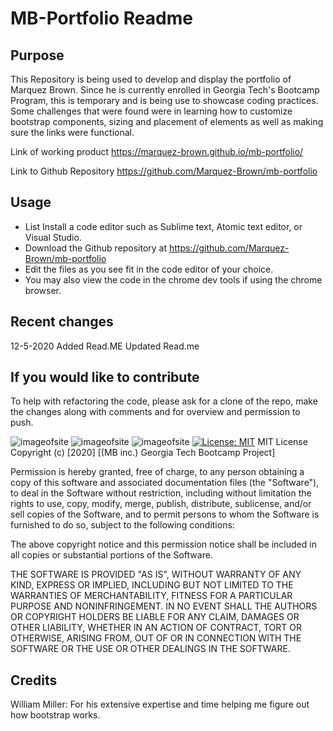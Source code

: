 # MB-Portfolio Readme

## Purpose

This Repository is being used to develop and display the portfolio of Marquez Brown.
Since he is currently enrolled in Georgia Tech's Bootcamp Program, this is temporary and is being use to showcase coding practices.  Some challenges that were found were in learning how to customize bootstrap components, sizing and placement of elements as well as making sure the links were functional.  

Link of working product
https://marquez-brown.github.io/mb-portfolio/

Link to Github Repository
https://github.com/Marquez-Brown/mb-portfolio

## Usage

- List Install a code editor such as Sublime text, Atomic text editor, or Visual Studio.
- Download the Github repository at https://github.com/Marquez-Brown/mb-portfolio
- Edit the files as you see fit in the code editor of your choice.  
- You may also view the code in the chrome dev tools if using the chrome browser.

## Recent changes 

12-5-2020
Added Read.ME
Updated Read.me

## If you would like to contribute

To help with refactoring the code, please ask for a clone of the repo, make the changes along with comments and for overview and permission to push.

![imageofsite](./assets/images/siteaboutme.png)
![imageofsite](./assets/images/siteportfolio.png)
![imageofsite](./assets/images/sitecontact.png)
[![License: MIT](https://img.shields.io/badge/License-MIT-yellow.svg)](https://opensource.org/licenses/MIT)
MIT License
Copyright (c) [2020] [(MB inc.) Georgia Tech Bootcamp Project]

Permission is hereby granted, free of charge, to any person obtaining a copy
of this software and associated documentation files (the "Software"), to deal
in the Software without restriction, including without limitation the rights
to use, copy, modify, merge, publish, distribute, sublicense, and/or sell
copies of the Software, and to permit persons to whom the Software is
furnished to do so, subject to the following conditions:

The above copyright notice and this permission notice shall be included in all
copies or substantial portions of the Software.

THE SOFTWARE IS PROVIDED "AS IS", WITHOUT WARRANTY OF ANY KIND, EXPRESS OR
IMPLIED, INCLUDING BUT NOT LIMITED TO THE WARRANTIES OF MERCHANTABILITY,
FITNESS FOR A PARTICULAR PURPOSE AND NONINFRINGEMENT. IN NO EVENT SHALL THE
AUTHORS OR COPYRIGHT HOLDERS BE LIABLE FOR ANY CLAIM, DAMAGES OR OTHER
LIABILITY, WHETHER IN AN ACTION OF CONTRACT, TORT OR OTHERWISE, ARISING FROM,
OUT OF OR IN CONNECTION WITH THE SOFTWARE OR THE USE OR OTHER DEALINGS IN THE
SOFTWARE.

## Credits
William Miller:  For his extensive expertise and time helping me figure out how bootstrap works.